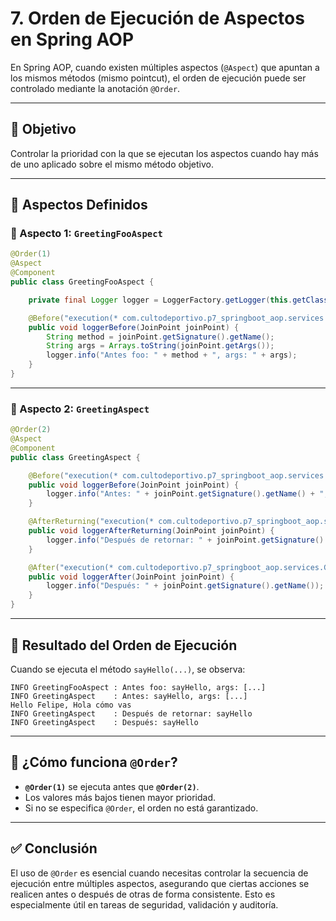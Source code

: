 # 7. Orden de Ejecución de Aspectos en Spring AOP

En Spring AOP, cuando existen múltiples aspectos (`@Aspect`) que apuntan a los mismos métodos (mismo pointcut), el orden de ejecución puede ser controlado mediante la anotación `@Order`.

---

## 🎯 Objetivo

Controlar la prioridad con la que se ejecutan los aspectos cuando hay más de uno aplicado sobre el mismo método objetivo.

---

## 🧱 Aspectos Definidos

### 📁 Aspecto 1: `GreetingFooAspect`

```java
@Order(1)
@Aspect
@Component
public class GreetingFooAspect {

    private final Logger logger = LoggerFactory.getLogger(this.getClass());

    @Before("execution(* com.cultodeportivo.p7_springboot_aop.services.GreetingService.*(..))")
    public void loggerBefore(JoinPoint joinPoint) {
        String method = joinPoint.getSignature().getName();
        String args = Arrays.toString(joinPoint.getArgs());
        logger.info("Antes foo: " + method + ", args: " + args);
    }
}
```

---

### 📁 Aspecto 2: `GreetingAspect`

```java
@Order(2)
@Aspect
@Component
public class GreetingAspect {

    @Before("execution(* com.cultodeportivo.p7_springboot_aop.services.GreetingService.sayHello(..))")
    public void loggerBefore(JoinPoint joinPoint) {
        logger.info("Antes: " + joinPoint.getSignature().getName() + ", args: " + Arrays.toString(joinPoint.getArgs()));
    }

    @AfterReturning("execution(* com.cultodeportivo.p7_springboot_aop.services.GreetingService.sayHello(..))")
    public void loggerAfterReturning(JoinPoint joinPoint) {
        logger.info("Después de retornar: " + joinPoint.getSignature().getName());
    }

    @After("execution(* com.cultodeportivo.p7_springboot_aop.services.GreetingService.sayHello(..))")
    public void loggerAfter(JoinPoint joinPoint) {
        logger.info("Después: " + joinPoint.getSignature().getName());
    }
}
```

---

## 🔄 Resultado del Orden de Ejecución

Cuando se ejecuta el método `sayHello(...)`, se observa:

```
INFO GreetingFooAspect : Antes foo: sayHello, args: [...]
INFO GreetingAspect    : Antes: sayHello, args: [...]
Hello Felipe, Hola cómo vas
INFO GreetingAspect    : Después de retornar: sayHello
INFO GreetingAspect    : Después: sayHello
```

---

## 🧩 ¿Cómo funciona `@Order`?

- **`@Order(1)`** se ejecuta antes que **`@Order(2)`**.
- Los valores más bajos tienen mayor prioridad.
- Si no se especifica `@Order`, el orden no está garantizado.

---

## ✅ Conclusión

El uso de `@Order` es esencial cuando necesitas controlar la secuencia de ejecución entre múltiples aspectos, asegurando que ciertas acciones se realicen antes o después de otras de forma consistente. Esto es especialmente útil en tareas de seguridad, validación y auditoría.
